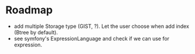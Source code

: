 # Roadmap

- add multiple Storage type (GIST, ?). Let the user choose when add index (Btree by default).
- see symfony's ExpressionLanguage and check if we can use for expression.
